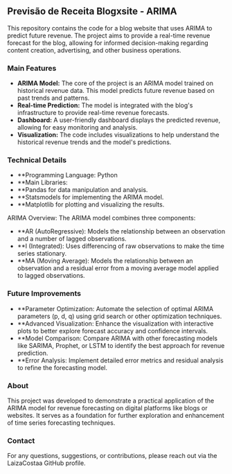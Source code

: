 ##  Previsão de Receita Blogxsite - ARIMA

This repository contains the code for a blog website that uses ARIMA to predict future revenue. The project aims to provide a real-time revenue forecast for the blog, allowing for informed decision-making regarding content creation, advertising, and other business operations.

### Main Features

* **ARIMA Model:** The core of the project is an ARIMA model trained on historical revenue data. This model predicts future revenue based on past trends and patterns.
* **Real-time Prediction:** The model is integrated with the blog's infrastructure to provide real-time revenue forecasts.
* **Dashboard:** A user-friendly dashboard displays the predicted revenue, allowing for easy monitoring and analysis.
* **Visualization:** The code includes visualizations to help understand the historical revenue trends and the model's predictions.

### Technical Details

- **Programming Language: Python
- **Main Libraries:
-   **Pandas for data manipulation and analysis.
-   **Statsmodels for implementing the ARIMA model.
-  **Matplotlib for plotting and visualizing the results.

ARIMA Overview:
The ARIMA model combines three components:
- **AR (AutoRegressive): Models the relationship between an observation and a number of lagged observations.
- **I (Integrated): Uses differencing of raw observations to make the time series stationary.
- **MA (Moving Average): Models the relationship between an observation and a residual error from a moving average model applied to lagged observations.

### Future Improvements
- **Parameter Optimization: Automate the selection of optimal ARIMA parameters (p, d, q) using grid search or other optimization techniques.
- **Advanced Visualization: Enhance the visualization with interactive plots to better explore forecast accuracy and confidence intervals.
- **Model Comparison: Compare ARIMA with other forecasting models like SARIMA, Prophet, or LSTM to identify the best approach for revenue prediction.
- **Error Analysis: Implement detailed error metrics and residual analysis to refine the forecasting model.

### About
This project was developed to demonstrate a practical application of the ARIMA model for revenue forecasting on digital platforms like blogs or websites. It serves as a foundation for further exploration and enhancement of time series forecasting techniques.

### Contact
For any questions, suggestions, or contributions, please reach out via the LaizaCostaa GitHub profile.

